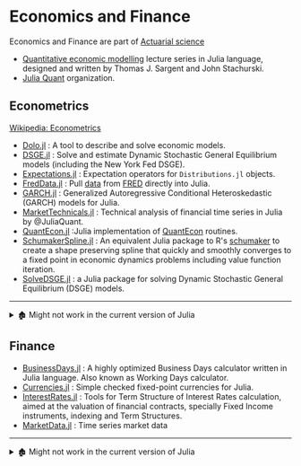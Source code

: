 # Economics and Finance

Economics and Finance are part of [Actuarial science](https://en.wikipedia.org/wiki/Actuarial_science)

- [Quantitative economic modelling](https://quantecon.org) lecture series in Julia language, designed and written by Thomas J. Sargent and John Stachurski.
- [Julia Quant](https://github.com/JuliaQuant) organization.

## Econometrics

[Wikipedia: Econometrics](https://en.wikipedia.org/wiki/Econometrics)

- [Dolo.jl](https://github.com/EconForge/Dolo.jl) : A tool to describe and solve economic models.
- [DSGE.jl](https://github.com/FRBNY-DSGE/DSGE.jl) : Solve and estimate Dynamic Stochastic General Equilibrium models (including the New York Fed DSGE).
- [Expectations.jl](https://github.com/QuantEcon/Expectations.jl) : Expectation operators for `Distributions.jl` objects.
- [FredData.jl](https://github.com/micahjsmith/FredData.jl) : Pull [data](https://research.stlouisfed.org/fred2/) from [FRED](https://en.wikipedia.org/wiki/Federal_Reserve_Economic_Data) directly into Julia.
- [GARCH.jl](https://github.com/AndreyKolev/GARCH.jl) : Generalized Autoregressive Conditional Heteroskedastic (GARCH) models for Julia.
- [MarketTechnicals.jl](https://github.com/JuliaQuant/MarketTechnicals.jl) : Technical analysis of financial time series in Julia by @JuliaQuant.
- [QuantEcon.jl](https://github.com/QuantEcon/QuantEcon.jl) :Julia implementation of [QuantEcon](https://quantecon.org/quantecon-jl/) routines.
- [SchumakerSpline.jl](https://github.com/s-baumann/SchumakerSpline.jl) : An equivalent Julia package to R's [schumaker](https://cran.r-project.org/web/packages/schumaker/index.html) to create a shape preserving spline that quickly and smoothly converges to a fixed point in economic dynamics problems including value function iteration.
- [SolveDSGE.jl](https://github.com/RJDennis/SolveDSGE.jl) : a Julia package for solving Dynamic Stochastic General Equilibrium (DSGE) models.

---

<details> <summary>🏚️ Might not work in the current version of Julia</summary>

- 🏚️ [copula.jl](https://github.com/floswald/copula.jl) : Julia Copula package implements the gaussian AR1 copula.
- 🏚️ [Dynare.jl](https://github.com/DynareTeam/Dynare.jl) : This package aims at bringing to Julia some of the algorithms incorporated in Dynare, a platform for solving dynamic economic models.
- 🏚️ [Econometrics.jl](https://github.com/JuliaFinMetriX/Econometrics.jl) : The Econometrics.jl package contains functionalities for (financial) econometric research.
- 🏚️ [fund.jl](https://github.com/davidanthoff/fund.jl) : An implementation of FUND in Julia.
- 🏚️ [Gensys.jl](https://github.com/QuantEcon/Gensys.jl) : A Julia version of Gensys (Sims 2000).
- 🏚️ [GrowthModels](https://github.com/NYUEcon/GrowthModels) : This is a repository that contains solutions to many growth models that are of the same class.
- 🏚️ [Loss.jl](https://github.com/johnmyleswhite/Loss.jl) : General functions for estimating loss functions inspired by Kaggle's release of code for many common metrics.
- 🏚️ [RuinProbability.jl](https://github.com/Hank-Qian/RuinProbability.jl) : For calculating the ruin probability with real data under different claims models.

</details>

## Finance

- [BusinessDays.jl](https://github.com/JuliaFinance/BusinessDays.jl) : A highly optimized Business Days calculator written in Julia language. Also known as Working Days calculator.
- [Currencies.jl](https://github.com/JuliaFinance/Currencies.jl) :  Simple checked fixed-point currencies for Julia.
- [InterestRates.jl](https://github.com/felipenoris/InterestRates.jl) : Tools for Term Structure of Interest Rates calculation, aimed at the valuation of financial contracts, specially Fixed Income instruments, indexing and Term Structures.
- [MarketData.jl](https://github.com/JuliaQuant/MarketData.jl) : Time series market data

---

<details> <summary>🏚️ Might not work in the current version of Julia</summary>

- 🏚️ [AssetMgmt.jl](https://github.com/cgroll/AssetMgmt.jl) : Asset Management.
- 🏚️ [BigFinance.jl](https://github.com/jiahao/BigFinance.jl) : Analysis of high frequency quantitative data. [flashcrash-ui](https://github.com/shashi/flashcrash-ui) is the UI for `BigFinance.jl`.
- 🏚️ [Bloomberg.jl](https://github.com/milktrader/Bloomberg.jl) : Providing access to Bloomberg financial data in Julia.
- 🏚️ [CTechCommon.jl](https://github.com/tbreloff/CTechCommon.jl) : Some functionality to be shared among packages.
- 🏚️ [DynAssMgmt.jl](https://github.com/JuliaFinMetriX/DynAssMgmt.jl) : This package implements a framework to set up and test dynamic asset management strategies.
- 🏚️ [EconDatasets.jl](https://github.com/JuliaFinMetriX/EconDatasets.jl) : Accessing econometric datasets in Julia.
- 🏚️ [EodData.jl](https://github.com/adriantorrie/EodData.jl) : Julia package for connecting to the [EodData.com XML Web Service](http://eoddata.com/products/webservice.aspx).
- 🏚️ [FinanceStats.jl](https://github.com/JuliaQuant/FinanceStats.jl) : An experimental sandbox of functions that implement common statistical methods in finance.
- 🏚️ [FinancialBlotter.jl](https://github.com/JuliaQuant/FinancialBlotter.jl) : Financial Instruments and Accounting in Julia.
- 🏚️ [FinMarkets.jl](https://github.com/imanuelcostigan/FinMarkets.jl) : Describe and model financial markets objects using Julia.
- 🏚️ [FRED.jl](https://github.com/joidegn/FRED.jl) : Package to read from the St. Louis Federal Reserve Bank API.
- 🏚️ [Grist.jl](https://github.com/JuliaQuant/Grist.jl) : Financial blotter.
- 🏚️ [Ito.jl](https://github.com/aviks/Ito.jl) : An open source toolkit for financial computing in Julia.
- 🏚️ [LibTrading.jl](https://github.com/StefanKarpinski/LibTrading.jl) : A wrapper for the libtrading library, an _open source API for high-performance, low-latency trading applications_.
- 🏚️ [OpenFiscaFrance.jl](https://github.com/openfisca/OpenFiscaFrance.jl) : A port of OpenFisca-France to Julia, containing the formulas and parameters of the french tax-benefit system. And the [Code module](https://github.com/openfisca/OpenFiscaCore.jl).
- 🏚️ [Quandl.jl](https://github.com/milktrader/Quandl.jl) : Julia api to Quandl open source financial, economic and social datasets.
- 🏚️ [RobHood.jl](https://github.com/cndesantana/RobHood.jl) : Open platform to investigate markets.
- 🏚️ [SDE.jl](https://github.com/mschauer/SDE.jl) : Simulation and inference for Ito processes and diffusions. Use [DifferentialEquations.jl](https://github.com/SciML/DifferentialEquations.jl) instead.
- 🏚️ [stockMonitor.jl](https://github.com/krthkj/stockMonitor.jl) : A module which constantly collects and performs analyses the stock market.
- 🏚️ [Timestamps.jl](https://github.com/JuliaQuant/Timestamps.jl) : Immutable timestamped values.
- 🏚️ [TradeModels.jl](https://github.com/JuliaQuant/TradeModels.jl) : Modeling the allocation of resources to markets based on the restraints of objective functions.
- 🏚️ [TradingLogic.jl](https://github.com/JuliaQuant/TradingLogic.jl) : An attempt at a unified framework in Julia language for both event-driven backtesting and live trading. This package utilizes reactive programming elements implemented in `Reactive.jl`.
- 🏚️ [TradingSystem.jl](https://github.com/milktrader/TradingSystem.jl) : Quantitative trading framework in Julia.
- 🏚️ [WorldBankDataTd.jl](https://github.com/JuliaFinMetriX/WorldBankDataTd.jl) : Accessing World Bank Data.
- 🏚️ [YStockData.jl](https://github.com/Algocircle/YStockData.jl) : Fetch Data from Yahoo Finance.
- 🏚️ [ZVSimulator.jl](https://github.com/scidom/ZVSimulator.jl) : The ZVSimulator package provides a framework for assessing the zero variance (ZV) principle for Monte Carlo or random sampling via simulation.

</details>
